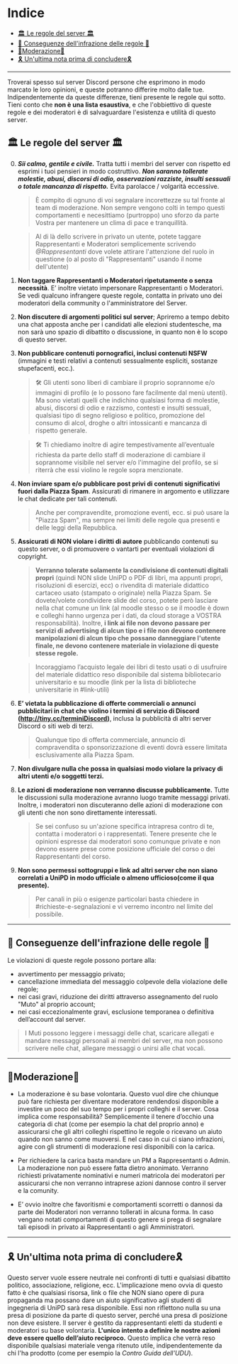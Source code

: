 

# Indice <!-- omit in toc -->

- [🏛 Le regole del server 🏛](#-le-regole-del-server-)
- [👻 Conseguenze dell'infrazione delle regole 👻](#-conseguenze-dellinfrazione-delle-regole-)
- [👾Moderazione👾](#moderazione)
- [🎗 Un'ultima nota prima di concludere🎗](#-unultima-nota-prima-di-concludere)

---

Troverai spesso sul server Discord persone che esprimono in modo marcato le loro opinioni, e queste potranno differire molto dalle tue. Indipendentemente da queste differenze, tieni presente le regole qui sotto. Tieni conto che **non è una lista esaustiva**, e che l'obbiettivo di queste regole e dei moderatori è di salvaguardare l'esistenza e utilità di questo server.

## 🏛 Le regole del server 🏛

0. ***Sii calmo, gentile e civile.*** Tratta tutti i membri del server con rispetto ed esprimi i tuoi pensieri in modo costruttivo. ***Non saranno tollerate molestie, abusi, discorsi di odio, osservazioni razziste, insulti sessuali o totale mancanza di rispetto.*** Evita parolacce / volgarità eccessive.  
   > È compito di ognuno di voi segnalare incorettezze su tal fronte al team di moderazione. Non sempre vengono colti in tempo questi comportamenti e necesittiamo (purtroppo) uno sforzo da parte Vostra per mantenere un clima di pace e tranquillità. 

   > Al di là dello scrivere in privato un utente, potete taggare Rappresentanti e Moderatori semplicemente scrivendo *@Rappresentanti* dove volete attirare l'attenzione del ruolo in questione (o al posto di "Rappresentanti" usando il nome dell'utente)

1. **Non taggare Rappresentanti o Moderatori ripetutamente o senza necessità**. E’ inoltre vietato impersonare Rappresentanti o Moderatori. Se vedi qualcuno infrangere queste regole, contatta in privato uno dei moderatori della community o l'amministratore del Server.

2. **Non discutere di argomenti politici sul server**; Apriremo a tempo debito una chat apposta anche per i candidati alle elezioni studentesche, ma non sarà uno spazio di dibattito o discussione, in quanto non è lo scopo di questo server.

3. **Non pubblicare contenuti pornografici, inclusi contenuti NSFW** (immagini e testi relativi a contenuti sessualmente espliciti, sostanze stupefacenti, ecc.).

    > 🛠 Gli utenti sono liberi di cambiare il proprio soprannome e/o immagini di profilo (e lo possono fare facilmente dal menù utenti). Ma sono vietati quelli che indichino qualsiasi forma di molestie, abusi, discorsi di odio e razzismo, contesti e insulti sessuali, qualsiasi tipo di segno religioso e politico, promozione del consumo di alcol, droghe o altri intossicanti e mancanza di rispetto generale.

    > 🛠 Ti chiediamo inoltre di agire tempestivamente all’eventuale richiesta da parte dello staff di moderazione di cambiare il soprannome visibile nel server e/o l'immagine del profilo, se si riterrà che essi violino le regole sopra menzionate.

4.  **Non inviare spam e/o pubblicare post privi di contenuti significativi fuori dalla Piazza Spam**. Assicurati di rimanere in argomento e utilizzare le chat dedicate per tali contenuti.

    > Anche per compravendite, promozione eventi, ecc. si può usare la "Piazza Spam", ma sempre nei limiti delle regole qua presenti e delle leggi della Repubblica.

5.  **Assicurati di NON violare i diritti di autore** pubblicando contenuti su questo server, o di promuovere o vantarti per eventuali violazioni di copyright.

    > **Verranno tolerate solamente la condivisione di contenuti digitali propri** (quindi NON slide UniPD o PDF di libri, ma appunti propri, risoluzioni di esercizi, ecc) o rivendita di materiale didattico cartaceo usato (stampato o originale) nella Piazza Spam. Se dovete/volete condividere slide del corso, potete però lasciare nella chat comune un link (al moodle stesso o se il moodle è down e colleghi hanno urgenza per i dati, da cloud storage a VOSTRA responsabilità). Inoltre, **i link ai file non devono passare per servizi di advertising di alcun tipo e i file non devono contenere manipolazioni di alcun tipo che possano danneggiare l'utente finale, ne devono contenere materiale in violazione di queste stesse regole.**

    > Incoraggiamo l’acquisto legale dei libri di testo usati o di usufruire del materiale didattico reso disponibile dal sistema bibliotecario universitario e su moodle (link per la lista di biblioteche universitarie in #link-utili)

6. **E’ vietata la pubblicazione di offerte commerciali o annunci pubblicitari in chat che violino i termini di servizio di Discord (http://tiny.cc/terminiDiscord)**, inclusa la pubblicità di altri server Discord o siti web di terzi. 
    > Qualunque tipo di offerta commerciale, annuncio di compravendita o sponsorizzazione di eventi dovrà essere limitata esclusivamente alla Piazza Spam.

7. **Non divulgare nulla che possa in qualsiasi modo violare la privacy di altri utenti e/o soggetti terzi.**

8.  **Le azioni di moderazione non verranno discusse pubblicamente.** Tutte le discussioni sulla moderazione avranno luogo tramite messaggi privati. Inoltre, i moderatori non discuteranno delle azioni di moderazione con gli utenti che non sono direttamente interessati. 
    > Se sei confuso su un'azione specifica intrapresa contro di te, contatta i moderatori o i rappresentati. Tenere presente che le opinioni espresse dai moderatori sono comunque private e non devono essere prese come posizione ufficiale del corso o dei Rappresentanti del corso.

1.  **Non sono permessi sottogruppi e link ad altri server che non siano correlati a UniPD in modo ufficiale o almeno ufficioso(come il qua presente).**
    > Per canali in più o esigenze particolari basta chiedere in #richieste-e-segnalazioni e vi verremo incontro nel limite del possibile.

---

## 👻 Conseguenze dell'infrazione delle regole 👻

Le violazioni di queste regole possono portare alla:

- avvertimento per messaggio privato;
- cancellazione immediata del messaggio colpevole della violazione delle regole;
- nei casi gravi, riduzione dei diritti attraverso assegnamento del ruolo "Muto" al proprio account;
- nei casi eccezionalmente gravi, esclusione temporanea o definitiva dell’account dal server.

> I Muti possono leggere i messaggi delle chat, scaricare allegati e mandare messaggi personali ai membri del server, ma non possono scrivere nelle chat, allegare messaggi o unirsi alle chat vocali.

---

## 👾Moderazione👾

- La moderazione è su base volontaria. Questo vuol dire che chiunque può fare richiesta per diventare moderatore rendendosi disponibile a investire un poco del suo tempo per i propri colleghi e il server. 
Cosa implica come responsabilità? Semplicemente il tenere d’occhio una categoria di chat (come per esempio la chat del proprio anno) e assicurarsi che gli altri colleghi rispettino le regole o ricevano un aiuto quando non sanno come muoversi. E nel caso in cui ci siano infrazioni, agire con gli strumenti di moderazione resi disponibili con la carica.

- Per richiedere la carica basta mandare un PM a Rappresentanti o Admin. 
La moderazione non può essere fatta dietro anonimato. Verranno richiesti privatamente nominativi e numeri matricola dei moderatori per assicurarsi che non verranno intraprese azioni dannose contro il server e la comunity.

- E’ ovvio inoltre che favoritismi e comportamenti scorretti o dannosi da parte dei Moderatori non verranno tollerati in alcuna forma. In caso vengano notati comportamenti di questo genere si prega di segnalare tali episodi in privato ai Rappresentanti o agli Amministratori.


---

## 🎗 Un'ultima nota prima di concludere🎗
Questo server vuole essere neutrale nei confronti di tutti e qualsiasi dibattito politico, associazione, religione, ecc.  L'implicazione meno ovvia di questo fatto è che qualsiasi risorsa, link o file che NON siano opere di pura propaganda ma possano dare un aiuto significativo agli studenti di ingegneria di UniPD sarà resa disponibile. Essi non riflettono nulla su una presa di posizione da parte di questo server, perché una presa di posizione non deve esistere. Il server è gestito da rappresentanti eletti da studenti e moderatori su base volontaria. **L'unico intento a definire le nostre azioni deve essere quello dell’aiuto reciproco.** Questo implica che verrà reso disponibile qualsiasi materiale venga ritenuto utile, indipendentemente da chi l'ha prodotto (come per esempio la *Contro Guida dell'UDU*).
